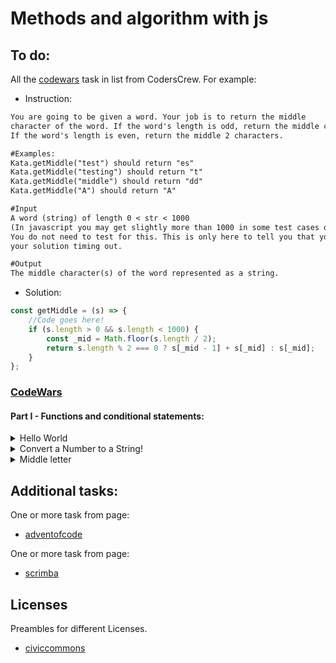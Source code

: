 # Methods and algorithm with js

## To do:

All the [codewars](https://www.codewars.com/) task in list from CodersCrew. For example:

- Instruction:

```txt
You are going to be given a word. Your job is to return the middle
character of the word. If the word's length is odd, return the middle character.
If the word's length is even, return the middle 2 characters.

#Examples:
Kata.getMiddle("test") should return "es"
Kata.getMiddle("testing") should return "t"
Kata.getMiddle("middle") should return "dd"
Kata.getMiddle("A") should return "A"

#Input
A word (string) of length 0 < str < 1000
(In javascript you may get slightly more than 1000 in some test cases due to an error in the test cases).
You do not need to test for this. This is only here to tell you that you do not need to worry about
your solution timing out.

#Output
The middle character(s) of the word represented as a string.
```

- Solution:

```javascript
const getMiddle = (s) => {
	//Code goes here!
	if (s.length > 0 && s.length < 1000) {
		const _mid = Math.floor(s.length / 2);
		return s.length % 2 === 0 ? s[_mid - 1] + s[_mid] : s[_mid];
	}
};
```

### [CodeWars](https://www.codewars.com/)

#### Part I - Functions and conditional statements:

   <details>
    <summary>Hello World</summary>

- ### Instruction

  > Make a simple function called greet that returns the most-famous "hello world!".
  >
  > - Style Points
  > - Sure, this is about as easy as it gets.
  >   But how clever can you be to create the most creative hello world you can think of?
  >   What is a "hello world" solution you would want to show your friends?

- ### Solution

  ### Clasic

  ```javascript
  const greet = () => {
  	return "hello world!";
  };
  ```

  ### Short

  ```javascript
  const greet = () => "hello world!";
  ```

    </details>
    <details>
      <summary>Convert a Number to a String!</summary>
      - ### Instruction

        > We need a function that can transform a number into a string.
        > What ways of achieving this do you know?
        >
        > #### Examples
        >
        > - numberToString(123); //returns '123';
        > - numberToString(999); //returns '999';

      - ### Solution:

        #### Clasic
        ```javascript
        const numberToString = num => {
          return num.toString();
        };
        ```

        #### Short
        ```javascript
        const numberToString = num => num.toString();
        ```

    </details>
  <details>
   <summary>Middle letter</summary>

- ### Instruction

  > Return the middle character of a given word.
  >
  > - If the word's length is odd, return the middle character.
  > - If the word's length is even, return the middle 2 characters.
  >
  > #### Examples:
  >
  > - Kata.getMiddle("test") should return "es"
  > - Kata.getMiddle("testing") should return "t"
  > - Kata.getMiddle("middle") should return "dd"
  > - Kata.getMiddle("A") should return "A"
  >
  > #### Input
  >
  > A word (string) of length 0 < str < 1000
  > (In javascript you may get slightly more than 1000 in some test cases due to an error in the > test cases).
  > You do not need to test for this. This is only here to tell you that you do not need to worry about
  > your solution timing out.
  >
  > #### Output
  >
  > The middle character(s) of the word represented as a string.

- ### Solution:

  #### Short

  ```javascript
  const getMiddle = (s) =>
  	s.slice(Math.floor((s.length - 1) / 2), Math.ceil((s.length + 1) / 2));
  ```

  It's a solution that just happens to work but we don't know exactly how.

  #### Elaborate

  ```javascript
  const getMiddle = (word) => {
  	const indexShiftFromZero = 1;
  	const indexShiftSliceEnd = 1;
  	const center = (word.length - indexShiftFromZero) / 2;
  	const start = Math.floor(center);
  	const end = Math.ceil(center) + indexShiftSliceEnd;
  	return word.slice(start, end);
  };
  ```

  - _indexShift_ variables are introduced to avoid **magical numbers** +1 and -1.
  - We ask for the center of the word but since we use slice, we need index values and **indices start with 0** so we subtract 1 from length. We see that for a 4-letter word with indices 0 1 2 3 the center would be between 1 and 2, at 1.5.
  - Since **indices are integers**, we use closest approximates with Math methods, depending on their "side" ("left" and "right" from 1.5)
  - For an end value we need to add 1 to the result because **end value of slice function is non-inclusive**;
  </details>

## Additional tasks:

One or more task from page:

- [adventofcode](https://adventofcode.com/)

One or more task from page:

- [scrimba](https://scrimba.com/learn/adventcalendar)

## Licenses

Preambles for different Licenses.

- [civiccommons](http://wiki.civiccommons.org/Choosing_a_License/)
